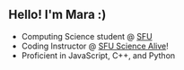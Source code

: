 ## Hello! I'm Mara :)

- Computing Science student @ [SFU](https://www.sfu.ca/)
- Coding Instructor @ [SFU Science Alive](https://sciencealive.ca/)!
- Proficient in JavaScript, C++, and Python
